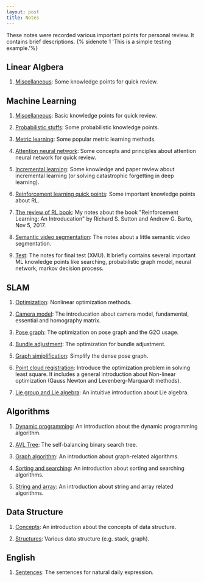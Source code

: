 ```yaml
---
layout: post
title: Notes
---
```

These notes were recorded various important points for personal review. It contains brief descriptions. {% sidenote 1 'This is a simple testing example.'%}

## Linear Algbera

1. [Miscellaneous](linear_algebra/miscellaneous): Some knowledge points for quick review.


## Machine Learning

1. [Miscellaneous](machine_learning/miscellaneous): Basic knowledge points for quick review.

2. [Probabilistic stuffs](machine_learning/probabilistic_stuffs): Some probabilistic knowledge points.

3. [Metric learning](machine_learning/metric_learning): Some popular metric learning methods.

4. [Attention neural network](machine_learning/attention_neural_network): Some concepts and principles about attention neural network for quick review.

5. [Incremental learning](machine_learning/incremental_learning): Some knowledge and paper review about incremental learning (or solving catastrophic forgetting in deep learning).

6. [Reinforcement learning quick points](machine_learning/reinforcement_learning_points): Some important knowledge points about RL.

7. [The review of RL book](machine_learning/reinforcement_learning_book): My notes about the book "Reinforcement Learning: An Introducation" by Richard S. Sutton and Andrew G. Barto, Nov 5, 2017.

8. [Semantic video segmentation](machine_learning/semantic_video_segmentation): The notes about a little semantic video segmentation.

9. [Test](machine_learning/test): The notes for final test (XMU). It briefly contains several important ML knowledge points like searching, probabilistic graph model, neural network, markov decision process.

## SLAM

1. [Optimization](slam/optimization): Nonlinear optimization methods.

2. [Camera model](slam/camera_model): The introducation about camera model, fundamental, essential and homography matrix.

2. [Pose graph](slam/pose_graph): The optimization on pose graph and the G2O usage.

3. [Bundle adjustment](slam/bundle_adjustment): The optimization for bundle adjustment.

4. [Graph simiplification](slam/graph_simplification): Simplify the dense pose graph.

5. [Point cloud registration](slam/registration_opt): Introduce the optimization problem in solving least square. It includes a general introduction about Non-linear optimization (Gauss Newton and Levenberg-Marquardt methods).

6. [Lie group and Lie algebra](slam/lie_algebra): An intuitive introduction about Lie algebra.


## Algorithms

1. [Dynamic programming](algorithm/dp/): An introduction about the dynamic programming algorithm. 

2. [AVL Tree](algorithm/avl_tree/): The self-balancing binary search tree. 

2. [Graph algorithm](algorithm/graph_algorithm/): An introduction about graph-related algorithms.

3. [Sorting and searching](algorithm/sorting_and_searching/): An introduction about sorting and searching algorithms.

4. [String and array](algorithm/string_and_array/): An introduction about string and array related algorithms.


## Data Structure

1. [Concepts](data_structure/concepts/): An introduction about the concepts of data structure.
 
1. [Structures](data_structure/structures/): Various data structure (e.g. stack, graph). 


## English

1. [Sentences](english/words/): The sentences for natural daily expression.
